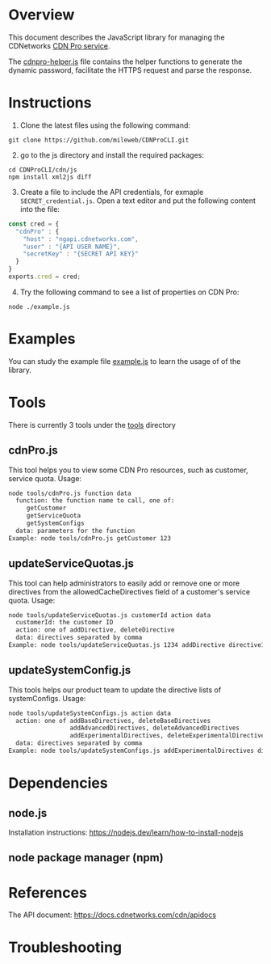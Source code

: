 # Overview

This document describes the JavaScript library for managing the CDNetworks [CDN Pro service](https://www.cdnetworks.com/cdnpro/).

The [cdnpro-helper.js](cdnpro-helper.js) file contains the helper functions to generate the dynamic password, facilitate the HTTPS request and parse the response.

# Instructions
1. Clone the latest files using the following command:
```
git clone https://github.com/mileweb/CDNProCLI.git
```
2. go to the js directory and install the required packages:
```
cd CDNProCLI/cdn/js
npm install xml2js diff
```
3. Create a file to include the API credentials, for exmaple `SECRET_credential.js`. Open a text editor and put the following content into the file:
```Javascript
const cred = {
  "cdnPro" : { 
    "host" : "ngapi.cdnetworks.com",
    "user" : "{API USER NAME}",
    "secretKey" : "{SECRET API KEY}"
  }
}
exports.cred = cred;
```
4. Try the following command to see a list of properties on CDN Pro:
```Shell
node ./example.js
```

# Examples
You can study the example file [example.js](example.js) to learn the usage of of the library.

# Tools
There is currently 3 tools under the [tools](tools/) directory
## cdnPro.js
This tool helps you to view some CDN Pro resources, such as customer, service quota. Usage:
```bash
node tools/cdnPro.js function data
  function: the function name to call, one of:
     getCustomer
     getServiceQuota
     getSystemConfigs
  data: parameters for the function
Example: node tools/cdnPro.js getCustomer 123
```
## updateServiceQuotas.js
This tool can help administrators to easily add or remove one or more directives from the allowedCacheDirectives
field of a customer's service quota. Usage:
```bash
node tools/updateServiceQuotas.js customerId action data
  customerId: the customer ID
  action: one of addDirective, deleteDirective
  data: directives separated by comma
Example: node tools/updateServiceQuotas.js 1234 addDirective directive1,directive2
```
## updateSystemConfig.js
This tools helps our product team to update the directive lists of systemConfigs. Usage:
```bash
node tools/updateSystemConfigs.js action data
  action: one of addBaseDirectives, deleteBaseDirectives
                 addAdvancedDirectives, deleteAdvancedDirectives
                 addExperimentalDirectives, deleteExperimentalDirectives
  data: directives separated by comma
Example: node tools/updateSystemConfigs.js addExperimentalDirectives directive1,directive2
```

# Dependencies
## node.js
Installation instructions: https://nodejs.dev/learn/how-to-install-nodejs
## node package manager (npm)

# References
The API document: https://docs.cdnetworks.com/cdn/apidocs

# Troubleshooting
